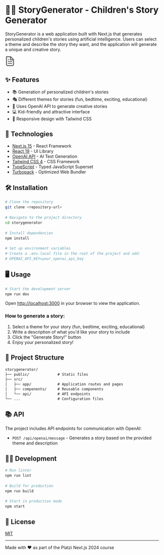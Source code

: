 # 🧙‍♂️ StoryGenerator - Children's Story Generator

StoryGenerator is a web application built with Next.js that generates personalized children's stories using artificial intelligence. Users can select a theme and describe the story they want, and the application will generate a unique and creative story.

![StoryGenerator Logo](public/file.svg)

## ✨ Features

- 📚 Generation of personalized children's stories
- 🎭 Different themes for stories (fun, bedtime, exciting, educational)
- 🤖 Uses OpenAI API to generate creative stories
- 💻 Kid-friendly and attractive interface
- 🎨 Responsive design with Tailwind CSS

## 🚀 Technologies

- [Next.js 15](https://nextjs.org/) - React Framework
- [React 19](https://react.dev/) - UI Library
- [OpenAI API](https://openai.com/) - AI Text Generation
- [Tailwind CSS 4](https://tailwindcss.com/) - CSS Framework
- [TypeScript](https://www.typescriptlang.org/) - Typed JavaScript Superset
- [Turbopack](https://turbo.build/pack) - Optimized Web Bundler

## 🛠️ Installation

```bash
# Clone the repository
git clone <repository-url>

# Navigate to the project directory
cd storygenerator

# Install dependencies
npm install

# Set up environment variables
# Create a .env.local file in the root of the project and add:
# OPENAI_API_KEY=your_openai_api_key
```

## 🖥️ Usage

```bash
# Start the development server
npm run dev
```

Open [http://localhost:3000](http://localhost:3000) in your browser to view the application.

### How to generate a story:

1. Select a theme for your story (fun, bedtime, exciting, educational)
2. Write a description of what you'd like your story to include
3. Click the "Generate Story!" button
4. Enjoy your personalized story!

## 📝 Project Structure

```
storygenerator/
├── public/             # Static files
├── src/
│   ├── app/            # Application routes and pages
│   ├── components/     # Reusable components
│   └── api/            # API endpoints
└── ...                 # Configuration files
```

## 📚 API

The project includes API endpoints for communication with OpenAI:

- `POST /api/openai/message` - Generates a story based on the provided theme and description

## 👨‍💻 Development

```bash
# Run linter
npm run lint

# Build for production
npm run build

# Start in production mode
npm start
```

## 📄 License

[MIT](LICENSE)

---

Made with ❤️ as part of the Platzi Next.js 2024 course
